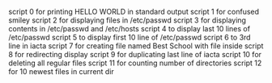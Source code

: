 script 0 for printing HELLO WORLD in standard output
script 1 for confused smiley
script 2 for displaying files in /etc/passwd
script 3 for displaying contents in /etc/passwd and /etc/hosts
script 4 to display last 10 lines of /etc/passwd
script 5 to display first 10 line of /etc/passwd
script 6 to 3rd line in iacta
script 7 for creating file named Best School with file inside
script 8 for redirecting display
script 9 for duplicating last line of iacta
script 10 for deleting all regular files
script 11 for counting number of directories
script 12 for 10 newest files in current dir
